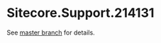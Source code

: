 # Sitecore.Support.214131

See [master branch](https://github.com/sitecoresupport/Sitecore.Support.214131) for details.